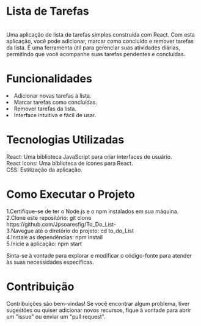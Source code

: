 <h1>Lista de Tarefas</h1>
<br>
Uma aplicação de lista de tarefas simples construída com React. Com esta aplicação, você pode adicionar, marcar como concluído e remover tarefas da lista. É uma ferramenta útil para gerenciar suas atividades diárias, permitindo que você acompanhe suas tarefas pendentes e concluídas.

<h1>Funcionalidades</h1>
<li>Adicionar novas tarefas à lista.
<li>Marcar tarefas como concluídas.
<li>Remover tarefas da lista.
<li>Interface intuitiva e fácil de usar.
  
  <h1>Tecnologias Utilizadas</h1>
  
React: Uma biblioteca JavaScript para criar interfaces de usuário.
  <br>
React Icons: Uma biblioteca de ícones para React.
   <br>
CSS: Estilização da aplicação.
  
  <h1> Como Executar o Projeto</h1>
1.Certifique-se de ter o Node.js e o npm instalados em sua máquina.
  <br>
2.Clone este repositório: git clone https://github.com/Jpsoaresfig/To_Do_List-
   <br>
3.Navegue até o diretório do projeto: cd to_do_List
   <br>
4.Instale as dependências: npm install
   <br>
5.Inicie a aplicação: npm start
   <br>

  Sinta-se à vontade para explorar e modificar o código-fonte para atender às suas necessidades específicas.
  
  <h1>Contribuição</h1>
  Contribuições são bem-vindas! Se você encontrar algum problema, tiver sugestões ou quiser adicionar novos recursos, fique à vontade para abrir um "issue" ou enviar um "pull request".
